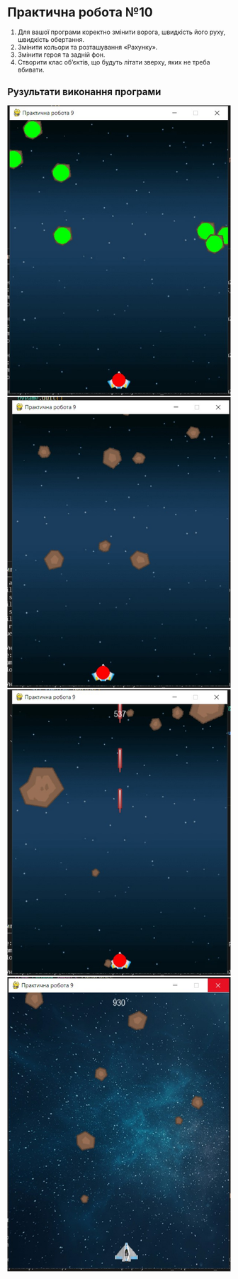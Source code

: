 # Практична робота №10
1. Для вашої програми коректно змінити ворога, швидкість його руху, швидкість обертання.
2. Змінити кольори та розташування «Рахунку».
3. Змінити героя та задній фон.
4. Створити клас об’єктів, що будуть літати зверху, яких не треба вбивати.

## Рузультати виконання програми
![10-1 result](https://github.com/whiteman1989/Python_practical_work_10/blob/master/images/work_res_10-1.jpg?raw=true)
![10-2 result](https://github.com/whiteman1989/Python_practical_work_10/blob/master/images/work_res_10-2.jpg?raw=true)
![10-3 result](https://github.com/whiteman1989/Python_practical_work_10/blob/master/images/work_res_10-3.jpg?raw=true)
![10-4 result](https://github.com/whiteman1989/Python_practical_work_10/blob/master/images/work_res_10-4.jpg?raw=true)